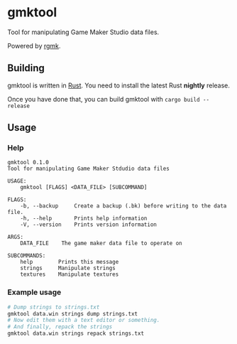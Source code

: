 # gmktool
Tool for manipulating Game Maker Studio data files.

Powered by [rgmk](https://github.com/crumblingstatue/rgmk).

## Building
gmktool is written in [Rust](https://www.rust-lang.org/).
You need to install the latest Rust **nightly** release.

Once you have done that, you can build gmktool with `cargo build --release`

## Usage

### Help
```
gmktool 0.1.0
Tool for manipulating Game Maker Stdudio data files

USAGE:
	gmktool [FLAGS] <DATA_FILE> [SUBCOMMAND]

FLAGS:
    -b, --backup     Create a backup (.bk) before writing to the data file.
    -h, --help       Prints help information
    -V, --version    Prints version information

ARGS:
    DATA_FILE    The game maker data file to operate on

SUBCOMMANDS:
    help        Prints this message
    strings     Manipulate strings
    textures    Manipulate textures

```
### Example usage
```sh
# Dump strings to strings.txt
gmktool data.win strings dump strings.txt
# Now edit them with a text editor or something.
# And finally, repack the strings
gmktool data.win strings repack strings.txt
```
